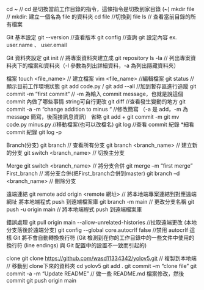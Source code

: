 cd ~  // cd 是切換當前工作目錄的指令，這條指令是切換到家目錄 (~)
mkdir file  // mkdir: 建立一個名為 file 的資料夾
cd file  //切換到 file
ls  // 查看當前目錄的所有檔案

Git 基本設定
git --version  //查看版本
git config <key>  //查詢 git 設定內容 <key> ex. user.name 、 user.email

Git 資料夾設定
git init  // 將專案資料夾建立成 git repository
ls -la  // 列出專案資料夾下的檔案和資料夾（-l 參數為列出詳細資料，-a 為列出隱藏資料夾）

檔案 
touch <file_name>  // 建立檔案
vim <file_name>  //編輯檔案
git status  //顯示目前工作環境狀態
git add code.py / git add --all  //加到暫存區進行追蹤
git commit -m “first commit“  // -m 為輸入 commit message，也就是說這個 commit 內做了哪些事情 string可自行更改
git diff //查看發生變動的地方
git commit -a -m “change addition to minus “  //修改簡寫 （-a 是 add，-m 為 message 簡寫，後面接訊息資訊） 省略 git add + git commit -m
git mv code.py minus.py  //移動檔案(也可以改檔名)
git log  //查看 commit 紀錄 *細看 commit 紀錄 git log -p

Branch(分支)
git branch  // 查看所有分支
git branch <branch_name>  // 建立新的分支
git switch <branch_name>  // 切換主分支

Merge
git switch <branch_name>  // 將分支合併
git merge –m “first merge” First_branch // 將分支合併(把First_branch合併到master)
git branch –d <branch_name> // 刪除分支

遠端連結
git remote add origin <remote 網址>  // 將本地端專案連結到對應遠端網址
將本地端程式 push 到遠端檔案庫
git branch -m main  // 更改分支名稱
git push -u origin main  // 將本地端程式 push 到遠端檔案庫

錯誤處理
git pull origin main --allow-unrelated-histories  //拉取遠端更改 (本地分支落後於遠端分支)
git config --global core.autocrlf false  //禁用 autocrlf 這樣 Git 將不會自動轉換換行符 (Git 檢測到在你的工作目錄中的一些文件中使用的換行符 (line endings) 與 Git 配置中的設置不一致而引起的)

clone
git clone https://github.com/wasd11334342/yolov5.git // 複製到本地端
// 移動到 clone下來的資料夾
cd yolov5
git add .
git commit –m “clone file”
git commit -a -m “Update README” // 做一些 README.md 檔案修改，然後 commit
git push origin main
